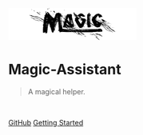 ![logo](logo/magic.png)

# Magic-Assistant 

> A magical helper.

<br>


[GitHub](https://github.com/Magic-King/Magic-Assistant)
[Getting Started](#Headline)